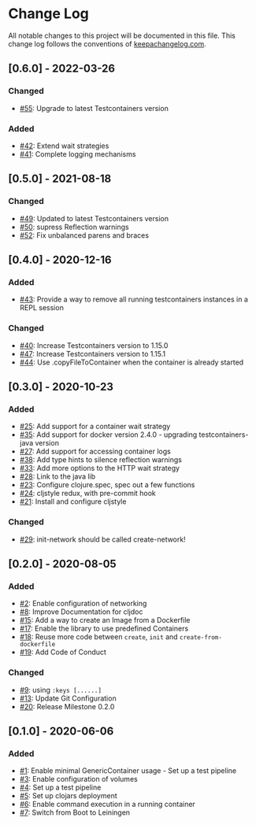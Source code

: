 # Change Log
All notable changes to this project will be documented in this file. This change log follows the conventions of [keepachangelog.com](http://keepachangelog.com/).

## [0.6.0] - 2022-03-26
### Changed
- [#55](https://github.com/javahippie/clj-test-containers/issues/55): Upgrade to latest Testcontainers version

### Added
- [#42](https://github.com/javahippie/clj-test-containers/issues/42): Extend wait strategies
- [#41](https://github.com/javahippie/clj-test-containers/issues/41): Complete logging mechanisms

## [0.5.0] - 2021-08-18
### Changed
- [#49](https://github.com/javahippie/clj-test-containers/issues/49): Updated to latest Testcontainers version
- [#50](https://github.com/javahippie/clj-test-containers/issues/50): supress Reflection warnings
- [#52](https://github.com/javahippie/clj-test-containers/pull/52): Fix unbalanced parens and braces

## [0.4.0] - 2020-12-16
### Added
- [#43](https://github.com/javahippie/clj-test-containers/issues/43): Provide a way to remove all running testcontainers instances in a REPL session

### Changed
- [#40](https://github.com/javahippie/clj-test-containers/issues/40): Increase Testcontainers version to 1.15.0 
- [#47](https://github.com/javahippie/clj-test-containers/issues/47): Increase Testcontainers version to 1.15.1
- [#44](https://github.com/javahippie/clj-test-containers/pull/44): Use .copyFileToContainer when the container is already started 

## [0.3.0] - 2020-10-23
### Added
- [#25](https://github.com/javahippie/clj-test-containers/issues/25): Add support for a container wait strategy
- [#35](https://github.com/javahippie/clj-test-containers/issues/35): Add support for docker version 2.4.0 - upgrading testcontainers-java version
- [#27](https://github.com/javahippie/clj-test-containers/issues/27): Add support for accessing container logs
- [#38](https://github.com/javahippie/clj-test-containers/pull/38): Add type hints to silence reflection warnings
- [#33](https://github.com/javahippie/clj-test-containers/pull/33): Add more options to the HTTP wait strategy
- [#28](https://github.com/javahippie/clj-test-containers/pull/28): Link to the java lib
- [#23](https://github.com/javahippie/clj-test-containers/pull/23): Configure clojure.spec, spec out a few functions
- [#24](https://github.com/javahippie/clj-test-containers/pull/24): cljstyle redux, with pre-commit hook
- [#21](https://github.com/javahippie/clj-test-containers/pull/21): Install and configure cljstyle

### Changed
- [#29](https://github.com/javahippie/clj-test-containers/issues/29): init-network should be called create-network!

## [0.2.0] - 2020-08-05
### Added
- [#2](https://github.com/javahippie/clj-test-containers/issues/2): Enable configuration of networking
- [#8](https://github.com/javahippie/clj-test-containers/issues/8): Improve Documentation for cljdoc
- [#15](https://github.com/javahippie/clj-test-containers/issues/15): Add a way to create an Image from a Dockerfile
- [#17](https://github.com/javahippie/clj-test-containers/issues/17): Enable the library to use predefined Containers
- [#18](https://github.com/javahippie/clj-test-containers/issues/18): Reuse more code between `create`, `init` and `create-from-dockerfile`
- [#19](https://github.com/javahippie/clj-test-containers/issues/19): Add Code of Conduct

### Changed
- [#9](https://github.com/javahippie/clj-test-containers/issues/9): using `:keys [......]`
- [#13](https://github.com/javahippie/clj-test-containers/issues/13): Update Git Configuration
- [#20](https://github.com/javahippie/clj-test-containers/issues/20): Release Milestone 0.2.0


## [0.1.0] - 2020-06-06
### Added
- [#1](https://github.com/javahippie/clj-test-containers/issues/1): Enable minimal GenericContainer usage - Set up a test pipeline
- [#3](https://github.com/javahippie/clj-test-containers/issues/3): Enable configuration of volumes
- [#4](https://github.com/javahippie/clj-test-containers/issues/4): Set up a test pipeline
- [#5](https://github.com/javahippie/clj-test-containers/issues/5): Set up clojars deployment
- [#6](https://github.com/javahippie/clj-test-containers/issues/6): Enable command execution in a running container
- [#7](https://github.com/javahippie/clj-test-containers/issues/7): Switch from Boot to Leiningen

